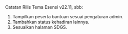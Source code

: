 Catatan Rilis Tema Esensi v22.11, sbb:

1. Tampilkan peserta bantuan sesuai pengaturan admin.
2. Tambahkan status kehadiran lainnya.
3. Sesuaikan halaman SDGS.
